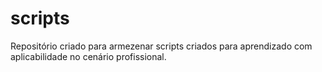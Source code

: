 # scripts
Repositório criado para armezenar scripts criados para aprendizado com aplicabilidade no cenário profissional.
